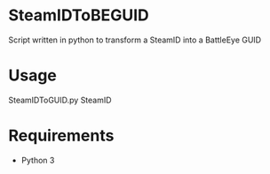 # SteamIDToBEGUID
Script written in python to transform a SteamID into a BattleEye GUID

# Usage

SteamIDToGUID.py SteamID

# Requirements

- Python 3

